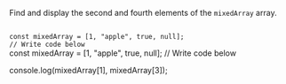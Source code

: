 Find and display the second
and
fourth elements
of the `mixedArray` array.

<codeblock language="javascript" type="exercise" testMode="fixedInput">
<code>
const mixedArray = [1, "apple", true, null];
// Write code below
</code>

<solution>
const mixedArray = [1, "apple", true, null];
// Write code below

console.log(mixedArray[1], mixedArray[3]);
</solution>
</codeblock>
